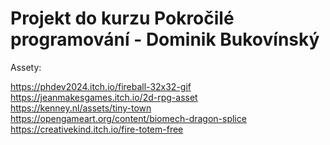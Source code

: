 # Projekt do kurzu Pokročilé programování - Dominik Bukovínský
 
Assety:

https://phdev2024.itch.io/fireball-32x32-gif \
https://jeanmakesgames.itch.io/2d-rpg-asset \
https://kenney.nl/assets/tiny-town \
https://opengameart.org/content/biomech-dragon-splice \
https://creativekind.itch.io/fire-totem-free 
